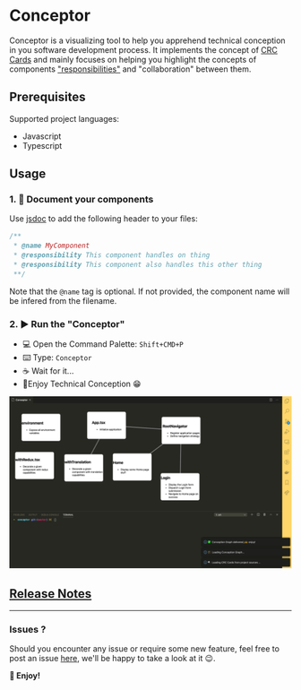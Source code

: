 # Conceptor

Conceptor is a visualizing tool to help you apprehend technical conception in you software development process.
It implements the concept of [CRC Cards](http://agilemodeling.com/artifacts/crcModel.htm) and mainly focuses on helping you highlight the concepts of components ["responsibilities"](https://medium.com/@severinperez/writing-flexible-code-with-the-single-responsibility-principle-b71c4f3f883f) and "collaboration" between them.

## Prerequisites

Supported project languages:

- Javascript
- Typescript

## Usage

### 1. 📝 Document your components

Use [jsdoc](https://jsdoc.app/) to add the following header to your files:

```javascript
/**
 * @name MyComponent
 * @responsibility This component handles on thing
 * @responsibility This component also handles this other thing
 **/
```

Note that the `@name` tag is optional. If not provided, the component name will be infered from the filename.

### 2. ▶️ Run the "Conceptor"

- 💻 Open the Command Palette: `Shift+CMD+P`
- ⌨️ Type: `Conceptor`
- ☕️ Wait for it...
- 🎉Enjoy Technical Conception 😁

![Demo](doc/images/demo.png)

## [Release Notes](./CHANGELOG.md)

---

### Issues ?

Should you encounter any issue or require some new feature, feel free to post an issue [here](https://github.com/bamlab/conceptor/issues), we'll be happy to take a look at it 😉.

**🙌 Enjoy!**

